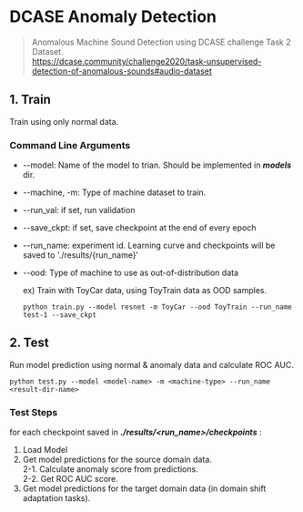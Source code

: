 # DCASE Anomaly Detection
> Anomalous Machine Sound Detection using DCASE challenge Task 2 Dataset.  
https://dcase.community/challenge2020/task-unsupervised-detection-of-anomalous-sounds#audio-dataset


## 1. Train
Train using only normal data.
### Command Line Arguments
* --model: Name of the model to trian. Should be implemented in ***models*** dir.
* --machine, -m: Type of machine dataset to train.
* --run_val: if set, run validation
* --save_ckpt: if set, save checkpoint at the end of every epoch
* --run_name: experiment id. Learning curve and checkpoints will be saved to './results/{run_name}'
* --ood: Type of machine to use as out-of-distribution data

    ex) Train with ToyCar data, using ToyTrain data as OOD samples.
    ```
    python train.py --model resnet -m ToyCar --ood ToyTrain --run_name test-1 --save_ckpt
    ```

## 2. Test
Run model prediction using normal & anomaly data and calculate ROC AUC.

```
python test.py --model <model-name> -m <machine-type> --run_name <result-dir-name>
```

### Test Steps
for each checkpoint saved in ***./results/<run_name>/checkpoints*** :

1. Load Model
2. Get model predictions for the source domain data.  
    2-1. Calculate anomaly score from predictions.  
    2-2. Get ROC AUC score.
3. Get model predictions for the target domain data (in domain shift adaptation tasks).
